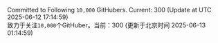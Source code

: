 Committed to Following `10,000` GitHubers. Current: <!-- FOLLOWING_COUNT -->300<!-- FOLLOWING_COUNT --> (Update at UTC <!-- LAST_UPDATED -->2025-06-12 17:14:59<!-- LAST_UPDATED -->)<br>
致力于关注`10,000`个GitHuber。当前：<!-- FOLLOWING_COUNT -->300<!-- FOLLOWING_COUNT --> (更新于北京时间 <!-- LAST_UPDATED_CST -->2025-06-13 01:14:59<!-- LAST_UPDATED_CST -->)
